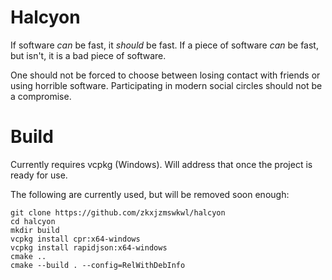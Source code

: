 # Halcyon

If software *can* be fast, it *should* be fast. If a piece of software *can* be fast, but isn't, it is a bad piece of software.

One should not be forced to choose between losing contact with friends or using horrible software. Participating in modern social circles should not be a compromise.

# Build

Currently requires vcpkg (Windows). Will address that once the project is ready for use.

The following are currently used, but will be removed soon enough:

```
git clone https://github.com/zkxjzmswkwl/halcyon
cd halcyon
mkdir build
vcpkg install cpr:x64-windows
vcpkg install rapidjson:x64-windows
cmake ..
cmake --build . --config=RelWithDebInfo
```
